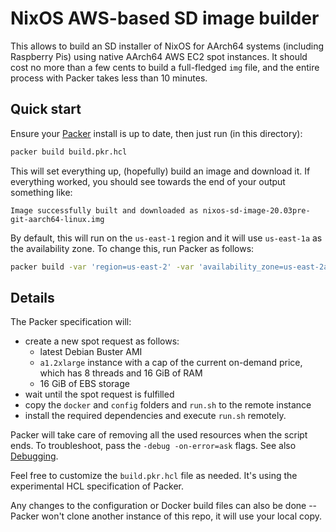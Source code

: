# NixOS AWS-based SD image builder

This allows to build an SD installer of NixOS for AArch64 systems (including Raspberry Pis) using
native AArch64 AWS EC2 spot instances. It should cost no more than a few cents to build a
full-fledged `img` file, and the entire process with Packer takes less than 10 minutes.

## Quick start

Ensure your [Packer](https://www.packer.io/) install is up to date, then just run
(in this directory):

```sh
packer build build.pkr.hcl
```

This will set everything up, (hopefully) build an image and download it. If everything worked,
you should see towards the end of your output something like:

```Image successfully built and downloaded as nixos-sd-image-20.03pre-git-aarch64-linux.img```

By default, this will run on the `us-east-1` region and it will use `us-east-1a` as the
availability zone. To change this, run Packer as follows:

```sh
packer build -var 'region=us-east-2' -var 'availability_zone=us-east-2a' build.pkr.hcl
```

## Details

The Packer specification will:
- create a new spot request as follows:
  - latest Debian Buster AMI
  - `a1.2xlarge` instance with a cap of the current on-demand price, which has 8 threads and
    16 GiB of RAM
  - 16 GiB of EBS storage
- wait until the spot request is fulfilled
- copy the `docker` and `config` folders and `run.sh` to the remote instance
- install the required dependencies and execute `run.sh` remotely.

Packer will take care of removing all the used resources when the script ends. To troubleshoot,
pass the `-debug -on-error=ask` flags. See also
[Debugging](https://www.packer.io/docs/other/debugging.html).

Feel free to customize the `build.pkr.hcl` file as needed. It's using the experimental HCL
specification of Packer.

Any changes to the configuration or Docker build files can also be done -- Packer won't clone
another instance of this repo, it will use your local copy.
